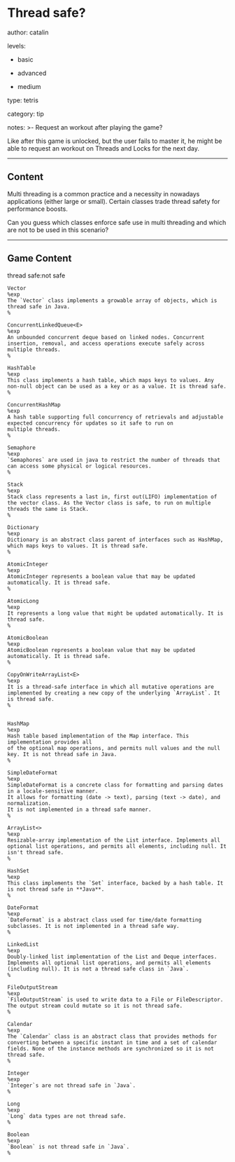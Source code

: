 # Thread safe?
author: catalin

levels:

  - basic

  - advanced

  - medium

type: tetris

category: tip

notes: >-
  Request an workout after playing the game?

  Like after this game is unlocked, but the user fails to master it, he might be
  able to request an workout on Threads and Locks for the next day.

---
## Content

Multi threading is a common practice and a necessity in nowadays applications (either large or small). Certain classes trade thread safety for performance boosts.

Can you guess which classes enforce safe use in multi threading and which are not to be used in this scenario?

---
## Game Content

thread safe:not safe

```false
Vector
%exp
The `Vector` class implements a growable array of objects, which is thread safe in Java.
%

ConcurrentLinkedQueue<E>
%exp
An unbounded concurrent deque based on linked nodes. Concurrent insertion, removal, and access operations execute safely across multiple threads.
%

HashTable
%exp
This class implements a hash table, which maps keys to values. Any non-null object can be used as a key or as a value. It is thread safe.
%

ConcurrentHashMap
%exp
A hash table supporting full concurrency of retrievals and adjustable expected concurrency for updates so it safe to run on
multiple threads.
%

Semaphore
%exp
`Semaphores` are used in java to restrict the number of threads that can access some physical or logical resources.
%

Stack
%exp
Stack class represents a last in, first out(LIFO) implementation of the vector class. As the Vector class is safe, to run on multiple threads the same is Stack.
%

Dictionary
%exp
Dictionary is an abstract class parent of interfaces such as HashMap, which maps keys to values. It is thread safe.
%

AtomicInteger
%exp
AtomicInteger represents a boolean value that may be updated automatically. It is thread safe.
%

AtomicLong
%exp
It represents a long value that might be updated automatically. It is thread safe.
%

AtomicBoolean
%exp
AtomicBoolean represents a boolean value that may be updated automatically. It is thread safe.
%

CopyOnWriteArrayList<E>
%exp
It is a thread-safe interface in which all mutative operations are implemented by creating a new copy of the underlying `ArrayList`. It is thread safe.
%
```

```true

HashMap
%exp
Hash table based implementation of the Map interface. This implementation provides all
of the optional map operations, and permits null values and the null key. It is not thread safe in Java.
%

SimpleDateFormat
%exp
SimpleDateFormat is a concrete class for formatting and parsing dates in a locale-sensitive manner.
It allows for formatting (date -> text), parsing (text -> date), and normalization.
It is not implemented in a thread safe manner.
%

ArrayList<>
%exp
Resizable-array implementation of the List interface. Implements all optional list operations, and permits all elements, including null. It isn't thread safe.
%

HashSet
%exp
This class implements the `Set` interface, backed by a hash table. It is not thread safe in **Java**.
%

DateFormat
%exp
`DateFormat` is a abstract class used for time/date formatting subclasses. It is not implemented in a thread safe way.
%

LinkedList
%exp
Doubly-linked list implementation of the List and Deque interfaces. Implements all optional list operations, and permits all elements (including null). It is not a thread safe class in `Java`.
%

FileOutputStream
%exp
`FileOutputStream` is used to write data to a File or FileDescriptor. The output stream could mutate so it is not thread safe.
%

Calendar
%exp
The `Calendar` class is an abstract class that provides methods for converting between a specific instant in time and a set of calendar fields. None of the instance methods are synchronized so it is not thread safe.
%

Integer
%exp
`Integer`s are not thread safe in `Java`.
%

Long
%exp
`Long` data types are not thread safe.
%

Boolean
%exp
`Boolean` is not thread safe in `Java`.
%

```
